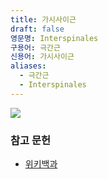 ```yaml
---
title: 가시사이근
draft: false
영문명: Interspinales
구용어: 극간근
신용어: 가시사이근
aliases:
  - 극간근
  - Interspinales
---
```

![](https://youtu.be/NaPxf9hiFqQ?si=BUD5TpGBYJ0nr_hz)

### 참고 문헌

- [위키백과](https://en.wikipedia.org/wiki/Interspinales)